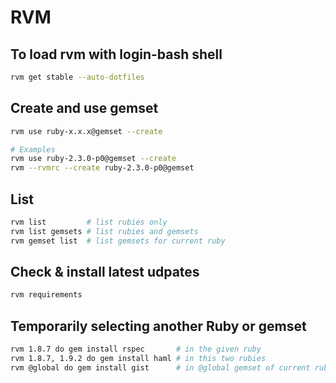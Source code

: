 # RVM

## To load rvm with login-bash shell
```sh
rvm get stable --auto-dotfiles
```

## Create and use gemset
```sh
rvm use ruby-x.x.x@gemset --create

# Examples
rvm use ruby-2.3.0-p0@gemset --create
rvm --rvmrc --create ruby-2.3.0-p0@gemset
```

## List
```sh
rvm list         # list rubies only
rvm list gemsets # list rubies and gemsets
rvm gemset list  # list gemsets for current ruby
```

## Check & install latest udpates
```sh
rvm requirements
```

## Temporarily selecting another Ruby or gemset
```sh
rvm 1.8.7 do gem install rspec       # in the given ruby
rvm 1.8.7, 1.9.2 do gem install haml # in this two rubies
rvm @global do gem install gist      # in @global gemset of current ruby
```
